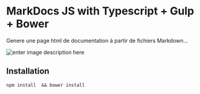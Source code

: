 # MarkDocs JS with Typescript + Gulp + Bower

Genere une page html de documentation à partir de fichiers Markdown...


![enter image description here](https://www.towfeek.se/wp-content/uploads/2015/09/build_automation_gulp.png)



## Installation

    npm install  && bower install
